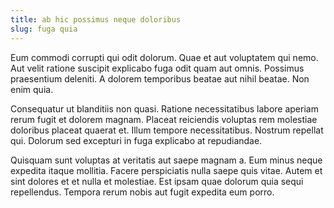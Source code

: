```yaml
---
title: ab hic possimus neque doloribus
slug: fuga quia
---
```


Eum commodi corrupti qui odit dolorum. Quae et aut voluptatem qui nemo. Aut velit ratione suscipit explicabo fuga odit quam aut omnis. Possimus praesentium deleniti. A dolorem temporibus beatae aut nihil beatae. Non enim quia.

Consequatur ut blanditiis non quasi. Ratione necessitatibus labore aperiam rerum fugit et dolorem magnam. Placeat reiciendis voluptas rem molestiae doloribus placeat quaerat et. Illum tempore necessitatibus. Nostrum repellat qui. Dolorum sed excepturi in fuga explicabo at repudiandae.

Quisquam sunt voluptas at veritatis aut saepe magnam a. Eum minus neque expedita itaque mollitia. Facere perspiciatis nulla saepe quis vitae. Autem et sint dolores et et nulla et molestiae. Est ipsam quae dolorum quia sequi repellendus. Tempora rerum nobis aut fugit expedita eum porro.
